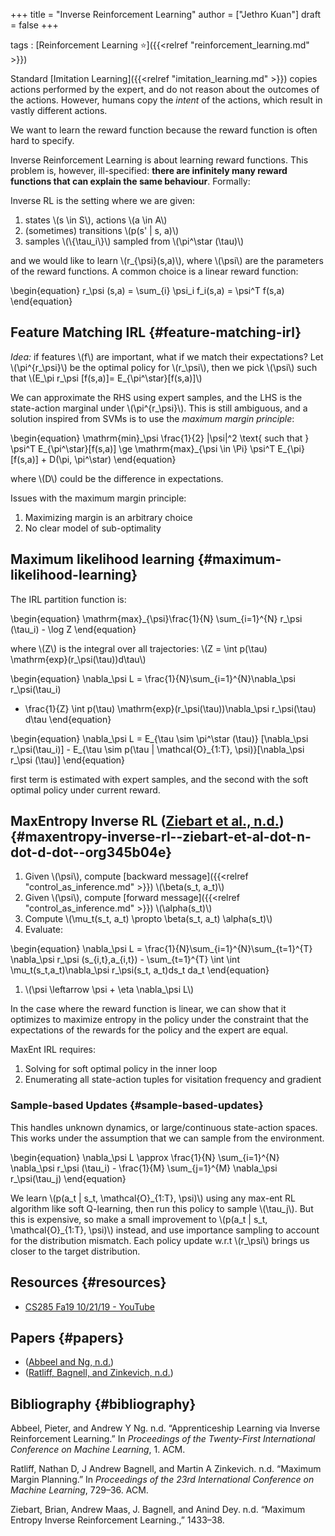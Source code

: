 +++
title = "Inverse Reinforcement Learning"
author = ["Jethro Kuan"]
draft = false
+++

tags
: [Reinforcement Learning ⭐]({{<relref "reinforcement_learning.md" >}})

Standard [Imitation Learning]({{<relref "imitation_learning.md" >}}) copies actions performed by the expert,
and do not reason about the outcomes of the actions. However, humans
copy the _intent_ of the actions, which result in vastly different
actions.

We want to learn the reward function because the reward function is
often hard to specify.

Inverse Reinforcement Learning is about learning reward functions.
This problem is, however, ill-specified: **there are infinitely many
reward functions that can explain the same behaviour**. Formally:

Inverse RL is the setting where we are given:

1.  states \\(s \in S\\), actions \\(a \in A\\)
2.  (sometimes) transitions \\(p(s' | s, a)\\)
3.  samples \\(\\{\tau_i\\}\\) sampled from \\(\pi^\star (\tau)\\)

and we would like to learn \\(r\_{\psi}(s,a)\\), where \\(\psi\\) are the
parameters of the reward functions. A common choice is a linear reward
function:

\begin{equation}
r\_\psi (s,a) = \sum\_{i} \psi_i f_i(s,a) = \psi^T f(s,a)
\end{equation}

## Feature Matching IRL {#feature-matching-irl}

_Idea:_ if features \\(f\\) are important, what if we match their
expectations? Let \\(\pi^{r\_\psi}\\) be the optimal policy for \\(r\_\psi\\),
then we pick \\(\psi\\) such that \\(E\_\pi r\_\psi [f(s,a)]= E\_{\pi^\star}[f(s,a)]\\)

We can approximate the RHS using expert samples, and the LHS is the
state-action marginal under \\(\pi^{r\_\psi}\\). This is still ambiguous,
and a solution inspired from SVMs is to use the _maximum margin
principle_:

\begin{equation}
\mathrm{min}\_\psi \frac{1}{2} |\psi|^2 \text{ such that } \psi^T
E\_{\pi^\star}[f(s,a)] \ge \mathrm{max}\_{\psi \in \Pi} \psi^T
E\_{\pi}[f(s,a)] + D(\pi, \pi^\star)
\end{equation}

where \\(D\\) could be the difference in expectations.

Issues with the maximum margin principle:

1.  Maximizing margin is an arbitrary choice
2.  No clear model of sub-optimality

## Maximum likelihood learning {#maximum-likelihood-learning}

The IRL partition function is:

\begin{equation}
\mathrm{max}\_{\psi}\frac{1}{N} \sum\_{i=1}^{N} r\_\psi (\tau_i) - \log Z
\end{equation}

where \\(Z\\) is the integral over all trajectories: \\(Z = \int p(\tau) \mathrm{exp}(r\_\psi(\tau))d\tau\\)

\begin{equation}
\nabla\_\psi L = \frac{1}{N}\sum\_{i=1}^{N}\nabla\_\psi r\_\psi(\tau_i)

- \frac{1}{Z} \int p(\tau) \mathrm{exp}(r\_\psi(\tau))\nabla\_\psi
  r\_\psi(\tau) d\tau
  \end{equation}

\begin{equation}
\nabla\_\psi L = E\_{\tau \sim \pi^\star (\tau)} [\nabla\_\psi
r\_\psi(\tau\_i)] - E\_{\tau \sim p(\tau | \mathcal{O}\_{1:T},
\psi)}[\nabla\_\psi r\_\psi (\tau)]
\end{equation}

first term is estimated with expert samples, and the second with the
soft optimal policy under current reward.

## MaxEntropy Inverse RL ([Ziebart et al., n.d.](#org345b04e)) {#maxentropy-inverse-rl--ziebart-et-al-dot-n-dot-d-dot--org345b04e}

1.  Given \\(\psi\\), compute [backward message]({{<relref "control_as_inference.md" >}}) \\(\beta(s_t, a_t)\\)
2.  Given \\(\psi\\), compute [forward message]({{<relref "control_as_inference.md" >}}) \\(\alpha(s_t)\\)
3.  Compute \\(\mu_t(s_t, a_t) \propto \beta(s_t, a_t) \alpha(s_t)\\)
4.  Evaluate:

\begin{equation}
\nabla\_\psi L = \frac{1}{N}\sum\_{i=1}^{N}\sum\_{t=1}^{T} \nabla\_\psi
r\_\psi (s\_{i,t},a\_{i,t}) - \sum\_{t=1}^{T} \int \int
\mu_t(s_t,a_t)\nabla\_\psi r\_\psi(s_t, a_t)ds_t da_t
\end{equation}

1.  \\(\psi \leftarrow \psi + \eta \nabla\_\psi L\\)

In the case where the reward function is linear, we can show that it optimizes
to maximize entropy in the policy under the constraint that the
expectations of the rewards for the policy and the expert are equal.

MaxEnt IRL requires:

1.  Solving for soft optimal policy in the inner loop
2.  Enumerating all state-action tuples for visitation frequency and
    gradient

### Sample-based Updates {#sample-based-updates}

This handles unknown dynamics, or large/continuous state-action
spaces. This works under the assumption that we can sample from the
environment.

\begin{equation}
\nabla\_\psi L \approx \frac{1}{N} \sum\_{i=1}^{N} \nabla\_\psi r\_\psi
(\tau_i) - \frac{1}{M} \sum\_{j=1}^{M} \nabla\_\psi r\_\psi(\tau_j)
\end{equation}

We learn \\(p(a_t | s_t, \mathcal{O}\_{1:T}, \psi)\\) using any max-ent RL
algorithm like soft Q-learning, then run this policy to sample
\\(\tau_j\\). But this is expensive, so make a small improvement to
\\(p(a_t | s_t, \mathcal{O}\_{1:T}, \psi)\\) instead, and use importance
sampling to account for the distribution mismatch. Each policy update
w.r.t \\(r\_\psi\\) brings us closer to the target distribution.

## Resources {#resources}

- [CS285 Fa19 10/21/19 - YouTube](https://www.youtube.com/watch?v=DP0SJrNgV60&list=PLkFD6%5F40KJIwhWJpGazJ9VSj9CFMkb79A&index=15&t=0s)

## Papers {#papers}

- ([Abbeel and Ng, n.d.](#org9dce430))
- ([Ratliff, Bagnell, and Zinkevich, n.d.](#org088a2d7))

## Bibliography {#bibliography}

<a id="org9dce430"></a>Abbeel, Pieter, and Andrew Y Ng. n.d. “Apprenticeship Learning via Inverse Reinforcement Learning.” In _Proceedings of the Twenty-First International Conference on Machine Learning_, 1. ACM.

<a id="org088a2d7"></a>Ratliff, Nathan D, J Andrew Bagnell, and Martin A Zinkevich. n.d. “Maximum Margin Planning.” In _Proceedings of the 23rd International Conference on Machine Learning_, 729–36. ACM.

<a id="org345b04e"></a>Ziebart, Brian, Andrew Maas, J. Bagnell, and Anind Dey. n.d. “Maximum Entropy Inverse Reinforcement Learning.,” 1433–38.
